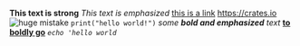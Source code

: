**This text is strong**
*This text is emphasized*
[this is a link](https://github.com)
<https://crates.io>
![huge mistake](https://tenor.com/oDMG.gif)
`print("hello world!")`
*some **bold and emphasized** text*
**[to boldly go](https://en.wikipedia.org/wiki/Where_no_man_has_gone_before)**
*`echo 'hello world`*
